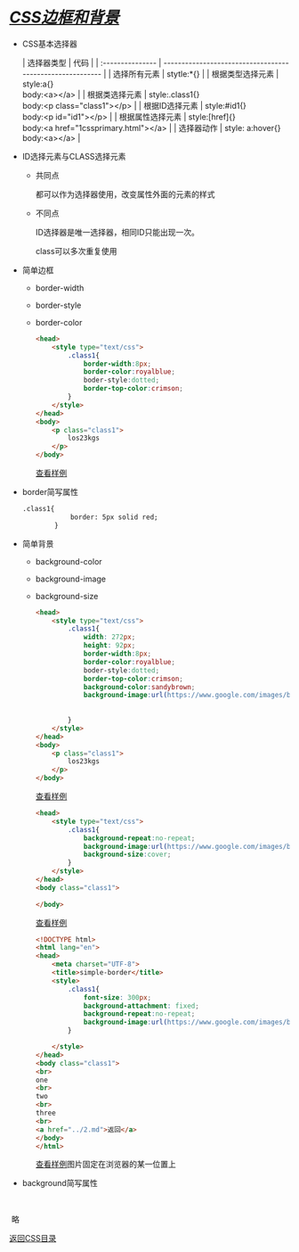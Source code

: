 # ***<u>CSS边框和背景</u>***

* CSS基本选择器
  
	| 选择器类型       | 代码                                                      |
| :--------------- | --------------------------------------------------------- |
  | 选择所有元素     | stytle:*{}                                                |
  | 根据类型选择元素 | style:a{}<br/>body:\<a>\</a>                              |
  | 根据类选择元素   | style:.class1{}<br/>body:\<p class="class1">\</p>         |
  | 根据ID选择元素   | style:#id1{}<br/>body:\<p id="id1">\</p>                  |
  | 根据属性选择元素 | style:[href]{}<br/>body:\<a href="1cssprimary.html">\</a> |
  | 选择器动作       | style: a:hover{}<br/>body:\<a>\</a>                       |
  
  
  
  
  
* ID选择元素与CLASS选择元素

  * 共同点

    都可以作为选择器使用，改变属性外面的元素的样式

  * 不同点

    ID选择器是唯一选择器，相同ID只能出现一次。

    class可以多次重复使用

* 简单边框

  * border-width

  * border-style

  * border-color

    ```html
    <head>
        <style type="text/css">
            .class1{
                border-width:8px;
                border-color:royalblue;
                boder-style:dotted;
                border-top-color:crimson;
            }
        </style>
    </head>
    <body>
        <p class="class1">
            los23kgs
        </p>
    </body>
    ```
    
    [查看样例](./example-html/simple-border.html)




* border简写属性

  ```html
  .class1{
              border: 5px solid red;
          }
  ```

  

* 简单背景
  * background-color
  
  * background-image
  
  * background-size
  
    ```html
    <head>
        <style type="text/css">
            .class1{
                width: 272px;
                height: 92px;
                border-width:8px;
                border-color:royalblue;
                boder-style:dotted;
                border-top-color:crimson;
                background-color:sandybrown;
          		background-image:url(https://www.google.com/images/branding/googlelogo/1x/googlelogo_color_272x92dp.png);
                
                    
            }
        </style>
    </head>
    <body>
        <p class="class1">
            los23kgs
        </p>
    </body>
    ```
  
    [查看样例](./example-html/simple-border1.html)
  
    ```html
    <head>
        <style type="text/css">
            .class1{
                background-repeat:no-repeat;
                background-image:url(https://www.google.com/images/branding/googlelogo/1x/googlelogo_color_272x92dp.png);
                background-size:cover;
            }
        </style>
    </head>
    <body class="class1">
        
    </body>
    ```
  
    [查看样例](./example-html/simple-border2.html)
  
    ```html
    <!DOCTYPE html>
    <html lang="en">
    <head>
        <meta charset="UTF-8">
        <title>simple-border</title>
        <style>
            .class1{
                font-size: 300px;
                background-attachment: fixed;
                background-repeat:no-repeat;
                background-image:url(https://www.google.com/images/branding/googlelogo/1x/googlelogo_color_272x92dp.png);
            }
    
        </style>
    </head>
    <body class="class1">
    <br>
    one
    <br>
    two
    <br>
    three
    <br>
    <a href="../2.md">返回</a>
    </body>
    </html>
    ```
  
    [查看样例](./example-html/simple-border3.html)图片固定在浏览器的某一位置上
  
    
  
* background简写属性

  ​		

​						略



[返回CSS目录](./css.md)


